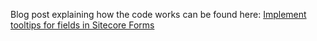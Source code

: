 Blog post explaining how the code works can be found here:
[Implement tooltips for fields in Sitecore Forms](https://www.skillcore.net/sitecore/sitecore-add-tooltips-to-forms-fields)
